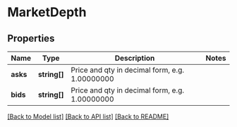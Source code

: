 # MarketDepth

## Properties
Name | Type | Description | Notes
------------ | ------------- | ------------- | -------------
**asks** | **string[]** | Price and qty in decimal form, e.g. 1.00000000 | 
**bids** | **string[]** | Price and qty in decimal form, e.g. 1.00000000 | 

[[Back to Model list]](../../README.md#documentation-for-models) [[Back to API list]](../../README.md#documentation-for-api-endpoints) [[Back to README]](../../README.md)

